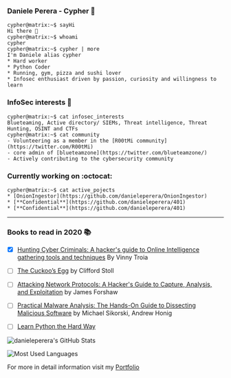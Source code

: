 ### Daniele Perera - Cypher  :necktie:
```console
cypher@matrix:~$ sayHi
Hi there 👋
cypher@matrix:~$ whoami
cypher
cypher@matrix:~$ cypher | more
I'm Daniele alias cypher
* Hard worker
* Python Coder
* Running, gym, pizza and sushi lover
* Infosec enthusiast driven by passion, curiosity and willingness to learn
```

### InfoSec interests  :space_invader:
```console
cypher@matrix:~$ cat infosec_interests
Blueteaming, Active directory/ SIEMs, Threat intelligence, Threat Hunting, OSINT and CTFs
cypher@matrix:~$ cat community
- Volunteering as a member in the [R00tMi community](https://twitter.com/R00tMi)
- core admin of [blueteamzone](https://twitter.com/blueteamzone/)
- Actively contributing to the cybersecurity community
```

### Currently working on :octocat:
```console
cypher@matrix:~$ cat active_pojects
* [OnionIngestor](https://github.com/danieleperera/OnionIngestor) 
* [**Confidential**](https://github.com/danieleperera/401)
* [**Confidential**](https://github.com/danieleperera/401)
```

---

### Books to read in 2020 :books: 
- [x] [Hunting Cyber Criminals: A hacker's guide to Online Intelligence gathering tools and techniques](https://www.goodreads.com/book/show/53037236-hunting-cyber-criminals) By Vinny Troia 
- [ ] [The Cuckoo’s Egg](https://www.goodreads.com/book/show/18154.The_Cuckoo_s_Egg) by Clifford Stoll
- [ ] [Attacking Network Protocols: A Hacker's Guide to Capture, Analysis, and Exploitation](https://www.goodreads.com/book/show/32686074-attacking-network-protocols) by James Forshaw
- [ ] [Practical Malware Analysis: The Hands-On Guide to Dissecting Malicious Software](https://www.goodreads.com/book/show/10677461-practical-malware-analysis) by  Michael Sikorski,
Andrew Honig
- [ ] [Learn Python the Hard Way](https://learnpythonthehardway.org/)


<p><img src="https://github-readme-stats.vercel.app/api?username=danieleperera&show_icons=true" alt="danieleperera's GitHub Stats"/></p>
<p><img  src="https://github-readme-stats.vercel.app/api/top-langs/?username=danieleperera&layout=compact" alt="Most Used Languages"/></p>

For more in detail information visit my [Portfolio](https://danieleperera.github.io/)

<!--
**danieleperera/danieleperera** is a ✨ _special_ ✨ repository because its `README.md` (this file) appears on your GitHub profile.
